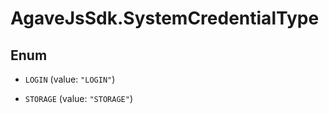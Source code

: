 # AgaveJsSdk.SystemCredentialType

## Enum


* `LOGIN` (value: `"LOGIN"`)

* `STORAGE` (value: `"STORAGE"`)


